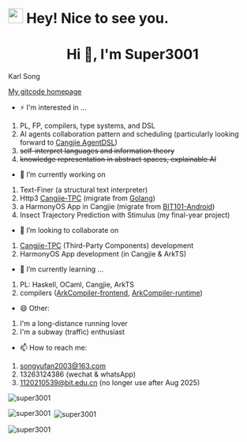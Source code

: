 <h1><img src="https://emojis.slackmojis.com/emojis/images/1531849430/4246/blob-sunglasses.gif?1531849430" width="30"/> Hey! Nice to see you.</h1>
<h1 align="center">Hi 👋, I'm Super3001</h1>

Karl Song

[My gitcode homepage](gitcode.com/FrontclvSong)

- ⚡ I'm interested in ...
1. PL, FP, compilers, type systems, and DSL
2. AI agents collaboration pattern and scheduling (particularly looking forward to [Cangjie AgentDSL](https://gitcode.com/Cangjie-TPC/CangjieMagic))
3. ~~self-interpret languages and information theory~~
4. ~~knowledge representation in abstract spaces, explainable AI~~

- 🔭 I’m currently working on
1. Text-Finer (a structural text interpreter)
2. Http3 [Cangjie-TPC](https://gitcode.com/Cangjie-TPC) (migrate from [Golang](https://github.com/quic-go/quic-go))
3. a HarmonyOS App in Cangjie (migrate from [BIT101-Android](https://github.com/BIT101-dev/BIT101-Android))
4. Insect Trajectory Prediction with Stimulus (my final-year project)

- 👯 I’m looking to collaborate on
1. [Cangjie-TPC](https://gitcode.com/Cangjie-TPC) (Third-Party Components) development
2. HarmonyOS App development (in Cangjie & ArkTS)

- 🌱 I’m currently learning ...
1. PL: Haskell, OCaml, Cangjie, ArkTS
2. compilers ([ArkCompiler-frontend](https://gitee.com/openharmony/arkcompiler_ets_frontend), [ArkCompiler-runtime](https://gitee.com/openharmony/arkcompiler_runtime_core))

- 😄 Other:
1. I'm a long-distance running lover
2. I'm a subway (traffic) enthusiast

- 📫 How to reach me:
1. songyufan2003@163.com
2. 13263124386 (wechat & whatsApp)
3. 1120210539@bit.edu.cn (no longer use after Aug 2025)

<p align="left"> <img src="https://komarev.com/ghpvc/?username=super3001&label=Profile%20views&color=0e75b6&style=flat" alt="super3001" /> </p>

<p><img align="left" src="https://github-readme-stats.vercel.app/api/top-langs?username=super3001&show_icons=true&locale=en&layout=compact" alt="super3001" /></p>

<p>&nbsp;<img align="center" src="https://github-readme-stats.vercel.app/api?username=super3001&show_icons=true&locale=en" alt="super3001" /></p>

<p><img align="center" src="https://github-readme-streak-stats.herokuapp.com/?user=super3001&" alt="super3001" /></p>

<!--
**Super3001/Super3001** is a ✨ _special_ ✨ repository because its `README.md` (this file) appears on your GitHub profile.

Here are some ideas to get you started:

- 🔭 I’m currently working on ...
- 🌱 I’m currently learning ...
- 👯 I’m looking to collaborate on ...
- 🤔 I’m looking for help with ...
- 💬 Ask me about ...
- 📫 How to reach me: ...
- 😄 Pronouns: ...
- ⚡ Fun fact: ...
-->
